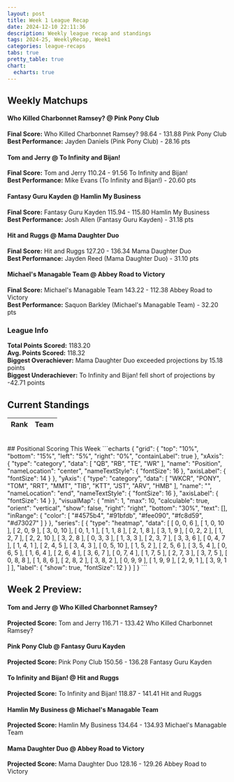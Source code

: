 ```yaml
---
layout: post
title: Week 1 League Recap
date: 2024-12-10 22:11:36
description: Weekly league recap and standings
tags: 2024-25, WeeklyRecap, Week1
categories: league-recaps
tabs: true
pretty_table: true
chart:
  echarts: true
---
```


## Weekly Matchups

#### Who Killed Charbonnet Ramsey? @ Pink Pony Club

**Final Score:** Who Killed Charbonnet Ramsey? 98.64 - 131.88 Pink Pony Club<br>
**Best Performance:** Jayden Daniels (Pink Pony Club) - 28.16 pts<br>


#### Tom and Jerry @ To Infinity and Bijan!

**Final Score:** Tom and Jerry 110.24 - 91.56 To Infinity and Bijan!<br>
**Best Performance:** Mike Evans (To Infinity and Bijan!) - 20.60 pts<br>


#### Fantasy Guru Kayden @ Hamlin My Business 

**Final Score:** Fantasy Guru Kayden 115.94 - 115.80 Hamlin My Business <br>
**Best Performance:** Josh Allen (Fantasy Guru Kayden) - 31.18 pts<br>


#### Hit and Ruggs @ Mama Daughter Duo

**Final Score:** Hit and Ruggs 127.20 - 136.34 Mama Daughter Duo<br>
**Best Performance:** Jayden Reed (Mama Daughter Duo) - 31.10 pts<br>


#### Michael's Managable Team @ Abbey Road to Victory

**Final Score:** Michael's Managable Team 143.22 - 112.38 Abbey Road to Victory<br>
**Best Performance:** Saquon Barkley (Michael's Managable Team) - 32.20 pts<br>


### League Info 

**Total Points Scored:** 1183.20 <br>
**Avg. Points Scored:** 118.32<br>
**Biggest Overachiever:** Mama Daughter Duo exceeded projections by 15.18 points <br>
**Biggest Underachiever:** To Infinity and Bijan! fell short of projections by -42.71 points


## Current Standings

<table
data-click-to-select="true"
data-height="635"
data-search="false"
data-toggle="table"
data-url="{{ "/assets/json/standings/Week_1_2024_standings.json"}}">
<thead>
<tr>
<th data-field="rank" data-halign="center" data-align="center" data-sortable="true">Rank</th>
<th data-field="team" data-halign="left" data-align="left" data-sortable="true">Team</th>
</tr>
</thead>
</table>

<br>
## Positional Scoring This Week
```echarts
{
    "grid": {
        "top": "10%",
        "bottom": "15%",
        "left": "5%",
        "right": "0%",
        "containLabel": true
    },
    "xAxis": {
        "type": "category",
        "data": [
            "QB",
            "RB",
            "TE",
            "WR"
        ],
        "name": "Position",
        "nameLocation": "center",
        "nameTextStyle": {
            "fontSize": 16
        },
        "axisLabel": {
            "fontSize": 14
        }
    },
    "yAxis": {
        "type": "category",
        "data": [
            "WKCR",
            "PONY",
            "TOM",
            "RRT",
            "MMT",
            "TIB",
            "KTT",
            "JST",
            "ARV",
            "HMB"
        ],
        "name": "",
        "nameLocation": "end",
        "nameTextStyle": {
            "fontSize": 16
        },
        "axisLabel": {
            "fontSize": 14
        }
    },
    "visualMap": {
        "min": 1,
        "max": 10,
        "calculable": true,
        "orient": "vertical",
        "show": false,
        "right": "right",
        "bottom": "30%",
        "text": [],
        "inRange": {
            "color": [
                "#4575b4",
                "#91bfdb",
                "#fee090",
                "#fc8d59",
                "#d73027"
            ]
        }
    },
    "series": [
        {
            "type": "heatmap",
            "data": [
                [
                    0,
                    0,
                    6
                ],
                [
                    1,
                    0,
                    10
                ],
                [
                    2,
                    0,
                    9
                ],
                [
                    3,
                    0,
                    10
                ],
                [
                    0,
                    1,
                    1
                ],
                [
                    1,
                    1,
                    8
                ],
                [
                    2,
                    1,
                    8
                ],
                [
                    3,
                    1,
                    9
                ],
                [
                    0,
                    2,
                    2
                ],
                [
                    1,
                    2,
                    7
                ],
                [
                    2,
                    2,
                    10
                ],
                [
                    3,
                    2,
                    8
                ],
                [
                    0,
                    3,
                    3
                ],
                [
                    1,
                    3,
                    3
                ],
                [
                    2,
                    3,
                    7
                ],
                [
                    3,
                    3,
                    6
                ],
                [
                    0,
                    4,
                    7
                ],
                [
                    1,
                    4,
                    1
                ],
                [
                    2,
                    4,
                    5
                ],
                [
                    3,
                    4,
                    3
                ],
                [
                    0,
                    5,
                    10
                ],
                [
                    1,
                    5,
                    2
                ],
                [
                    2,
                    5,
                    6
                ],
                [
                    3,
                    5,
                    4
                ],
                [
                    0,
                    6,
                    5
                ],
                [
                    1,
                    6,
                    4
                ],
                [
                    2,
                    6,
                    4
                ],
                [
                    3,
                    6,
                    7
                ],
                [
                    0,
                    7,
                    4
                ],
                [
                    1,
                    7,
                    5
                ],
                [
                    2,
                    7,
                    3
                ],
                [
                    3,
                    7,
                    5
                ],
                [
                    0,
                    8,
                    8
                ],
                [
                    1,
                    8,
                    6
                ],
                [
                    2,
                    8,
                    2
                ],
                [
                    3,
                    8,
                    2
                ],
                [
                    0,
                    9,
                    9
                ],
                [
                    1,
                    9,
                    9
                ],
                [
                    2,
                    9,
                    1
                ],
                [
                    3,
                    9,
                    1
                ]
            ],
            "label": {
                "show": true,
                "fontSize": 12
            }
        }
    ]
}
```
    
## Week 2 Preview:
#### Tom and Jerry @ Who Killed Charbonnet Ramsey?

**Projected Score:** Tom and Jerry 116.71 - 133.42 Who Killed Charbonnet Ramsey?<br>


#### Pink Pony Club @ Fantasy Guru Kayden

**Projected Score:** Pink Pony Club 150.56 - 136.28 Fantasy Guru Kayden<br>


#### To Infinity and Bijan! @ Hit and Ruggs

**Projected Score:** To Infinity and Bijan! 118.87 - 141.41 Hit and Ruggs<br>


#### Hamlin My Business  @ Michael's Managable Team

**Projected Score:** Hamlin My Business  134.64 - 134.93 Michael's Managable Team<br>


#### Mama Daughter Duo @ Abbey Road to Victory

**Projected Score:** Mama Daughter Duo 128.16 - 129.26 Abbey Road to Victory<br>

